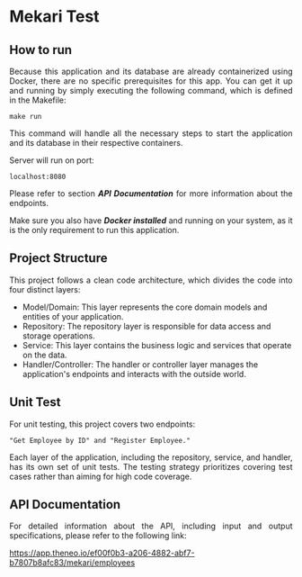 # Mekari Test

## How to run
<p align="justify">
Because this application and its database are already containerized using Docker, there are no specific prerequisites for this app. You can get it up and running by simply executing the following command, which is defined in the Makefile:

```azure
make run
```
<p align="justify">
This command will handle all the necessary steps to start the application and its database in their respective containers. 


Server will run on port:
```azure
localhost:8080
```
<p align="justify">
Please refer to section <i><b>API Documentation</b></i> for more information about the endpoints.

<p align="justify">
Make sure you also have <i><b>Docker installed</b></i> and running on your system, as it is the only requirement to run this application.

## Project Structure
<p align="justify">
This project follows a clean code architecture, which divides the code into four distinct layers:

- Model/Domain: This layer represents the core domain models and entities of your application.
- Repository: The repository layer is responsible for data access and storage operations.
- Service: This layer contains the business logic and services that operate on the data.
- Handler/Controller: The handler or controller layer manages the application's endpoints and interacts with the outside world.

## Unit Test
<p align="justify">
For unit testing, this project covers two endpoints: 

``
"Get Employee by ID" and "Register Employee."
``


<p align="justify">
Each layer of the application, including the repository, service, and handler, has its own set of unit tests. The testing strategy prioritizes covering test cases rather than aiming for high code coverage.

## API Documentation
<p align="justify">
For detailed information about the API, including input and output specifications, please refer to the following link:

https://app.theneo.io/ef00f0b3-a206-4882-abf7-b7807b8afc83/mekari/employees